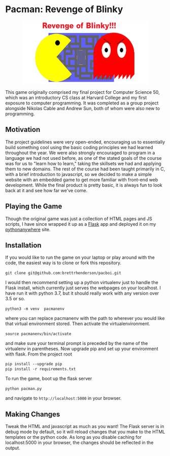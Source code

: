 # Pacman: Revenge of Blinky
<p align="center">
    <img src="app/static/images/logo.png" width=400/>
</p>
This game originally comprised my final project for Computer Science 50, which was 
an introductory CS class at Harvard College and my first exposure to computer 
programming. It was completed as a group project alongside Nikolas Cable and Andrew
Sun, both of whom were also new to programming.

## Motivation
The project guidelines were very open-ended, encouraging us to essentially build 
something cool using the basic coding principles we had learned throughout the year.
We were also strongly encouraged to program in a language we had not used before, as
one of the stated goals of the course was for us to "learn how to learn," taking the
skillsets we had and applying them to new domains. The rest of the course had been
taught primarily in C, with a brief introduction to javascript, so we decided to make
a simple website with an embedded game to get more familiar with front-end web
development.  While the final product is pretty basic, it is always fun to look back
at it and see how far we've come.  

## Playing the Game
Though the original game was just a collection of HTML pages and JS scripts, I have 
since wrapped it up as a [Flask](https://flask.palletsprojects.com/en/1.1.x/) app
and deployed it on my [pythonanywhere](http://bhenderson.pythonanywhere.com/) site.  

## Installation
If you would like to run the game on your laptop or play around with the code, the
easiest way is to clone or fork this repository.

```git clone git@github.com:brettrhenderson/pacboi.git```

I would then recommend setting up a python virtualenv just to handle the Flask install, which 
currently just serves the webpages on your localhost. I have run it with python 3.7, but it should
really work with any version over 3.5 or so. 

```python3 -m venv  pacmanenv```

where you can replace pacmanenv with the path to wherever you would like that virtual environment
stored.  Then activate the virtualenvironment.

```source pacmanenv/bin/activate```

and make sure your terminal prompt is preceded by the name of the virtualenv in parentheses.
Now upgrade pip and set up your environment with flask.  From the project root

```
pip install --upgrade pip
pip install -r requirements.txt   
```

To run the game, boot up the flask server

```python pacman.py```

and navigate to `http://localhost:5000` in your browser.

## Making Changes
Tweak the HTML and javascript as much as you want! The Flask server is in debug mode by default,
so it will reload changes that you make to the HTML templates or the python code. As long as you 
disable caching for localhost:5000 in your browser, the changes should be reflected in the output.
